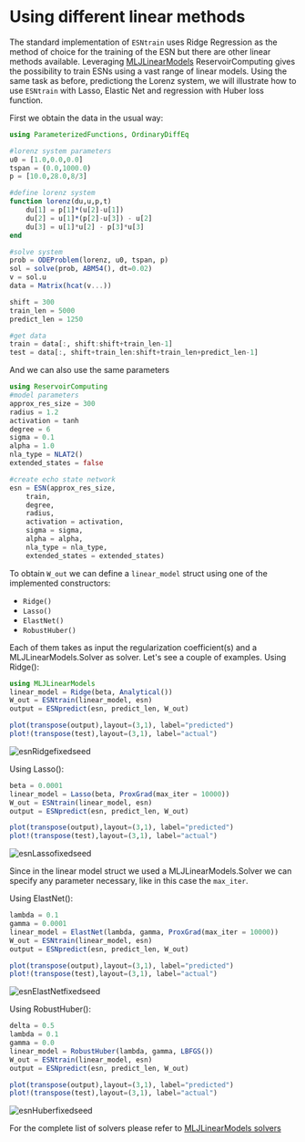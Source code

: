 # Using different linear methods 

The standard implementation of ```ESNtrain``` uses Ridge Regression as the method of choice for the training of the ESN but there are other linear methods available. Leveraging [MLJLinearModels](https://alan-turing-institute.github.io/MLJLinearModels.jl/stable/) ReservoirComputing gives the possibility to train ESNs using a vast range of linear models. Using the same task as before, predictiong the Lorenz system, we will illustrate how to use ```ESNtrain``` with Lasso, Elastic Net and regression with Huber loss function.

First we obtain the data in the usual way:

```julia
using ParameterizedFunctions, OrdinaryDiffEq

#lorenz system parameters
u0 = [1.0,0.0,0.0]                       
tspan = (0.0,1000.0)                      
p = [10.0,28.0,8/3]

#define lorenz system 
function lorenz(du,u,p,t)
    du[1] = p[1]*(u[2]-u[1])
    du[2] = u[1]*(p[2]-u[3]) - u[2]
    du[3] = u[1]*u[2] - p[3]*u[3]
end

#solve system
prob = ODEProblem(lorenz, u0, tspan, p)  
sol = solve(prob, ABM54(), dt=0.02)   
v = sol.u
data = Matrix(hcat(v...))

shift = 300 
train_len = 5000
predict_len = 1250

#get data
train = data[:, shift:shift+train_len-1]
test = data[:, shift+train_len:shift+train_len+predict_len-1]
```

And we can also use the same parameters 

```julia
using ReservoirComputing
#model parameters
approx_res_size = 300 
radius = 1.2 
activation = tanh 
degree = 6 
sigma = 0.1 
alpha = 1.0 
nla_type = NLAT2() 
extended_states = false 

#create echo state network  
esn = ESN(approx_res_size,
    train,
    degree,
    radius,
    activation = activation,
    sigma = sigma,
    alpha = alpha,
    nla_type = nla_type,
    extended_states = extended_states)
```

To obtain ```W_out``` we can define a ```linear_model``` struct using one of the implemented constructors:
- ```Ridge()```
- ```Lasso()```
- ```ElastNet()```
- ```RobustHuber()```

Each of them takes as input the regularization coefficient(s) and a MLJLinearModels.Solver as solver. Let's see a couple of examples. Using Ridge():

```julia
using MLJLinearModels
linear_model = Ridge(beta, Analytical())
W_out = ESNtrain(linear_model, esn)
output = ESNpredict(esn, predict_len, W_out)
```
```julia
plot(transpose(output),layout=(3,1), label="predicted")
plot!(transpose(test),layout=(3,1), label="actual")
```
![esnRidgefixedseed](https://user-images.githubusercontent.com/10376688/90960134-d30d0400-e49f-11ea-847b-6bed1b04c201.png)

Using Lasso():

```julia
beta = 0.0001
linear_model = Lasso(beta, ProxGrad(max_iter = 10000))
W_out = ESNtrain(linear_model, esn)
output = ESNpredict(esn, predict_len, W_out)
```
```julia
plot(transpose(output),layout=(3,1), label="predicted")
plot!(transpose(test),layout=(3,1), label="actual")
```
![esnLassofixedseed](https://user-images.githubusercontent.com/10376688/90960194-4747a780-e4a0-11ea-9e81-37f12624c503.png)

Since in the linear model struct we used a MLJLinearModels.Solver we can specify any parameter necessary, like in this case the ```max_iter```.

Using ElastNet():

```julia
lambda = 0.1
gamma = 0.0001
linear_model = ElastNet(lambda, gamma, ProxGrad(max_iter = 10000))
W_out = ESNtrain(linear_model, esn)
output = ESNpredict(esn, predict_len, W_out)
```
```julia
plot(transpose(output),layout=(3,1), label="predicted")
plot!(transpose(test),layout=(3,1), label="actual")
```
![esnElastNetfixedseed](https://user-images.githubusercontent.com/10376688/90960243-98579b80-e4a0-11ea-86ae-2cc9c666d1d9.png)

Using RobustHuber():

```julia
delta = 0.5
lambda = 0.1
gamma = 0.0
linear_model = RobustHuber(lambda, gamma, LBFGS())
W_out = ESNtrain(linear_model, esn)
output = ESNpredict(esn, predict_len, W_out)
```
```julia
plot(transpose(output),layout=(3,1), label="predicted")
plot!(transpose(test),layout=(3,1), label="actual")
```

![esnHuberfixedseed](https://user-images.githubusercontent.com/10376688/90960413-9cd08400-e4a1-11ea-83c3-b3c6dbe78cd5.png)

For the complete list of solvers please refer to [MLJLinearModels solvers](https://alan-turing-institute.github.io/MLJLinearModels.jl/stable/solvers/)
